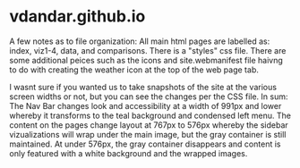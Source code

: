 # vdandar.github.io
A few notes as to file organization: All main html pages are labelled as: index, viz1-4, data, and comparisons. There is a "styles" css file. There are some additional peices such as the icons and site.webmanifest file haivng to do with creating the weather icon at the top of the web page tab.

I wasnt sure if you wanted us to take snapshots of the site at the various screen widths or not, but you can see the changes per the CSS file. In sum: The Nav Bar changes look and accessibility at a width of 991px and lower whereby it transforms to the teal background and condensed left menu. The content on the pages change layout at 767px to 576px whereby the sidebar vizualizations will wrap under the main image, but the gray container is still maintained. At under 576px, the gray container disappears and content is only featured with a white background and the wrapped images.
